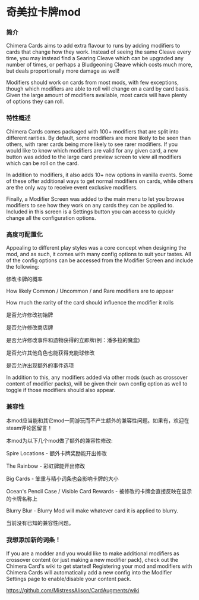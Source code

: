 # 奇美拉卡牌mod
### 简介
Chimera Cards aims to add extra flavour to runs by adding modifiers to cards that change how they work. Instead of seeing the same Cleave every time, you may instead find a Searing Cleave which can be upgraded any number of times, or perhaps a Bludgeoning Cleave which costs much more, but deals proportionally more damage as well!

Modifiers should work on cards from most mods, with few exceptions, though which modifiers are able to roll will change on a card by card basis. Given the large amount of modifiers available, most cards will have plenty of options they can roll.

### 特性概述
Chimera Cards comes packaged with 100+ modifiers that are split into different rarities. By default, some modifiers are more likely to be seen than others, with rarer cards being more likely to see rarer modifiers. If you would like to know which modifiers are valid for any given card, a new button was added to the large card preview screen to view all modifiers which can be roll on the card.

In addition to modifiers, it also adds 10+ new options in vanilla events. Some of these offer additional ways to get normal modifiers on cards, while others are the only way to receive event exclusive modifiers.

Finally, a Modifier Screen was added to the main menu to let you browse modifiers to see how they work on any cards they can be applied to. Included in this screen is a Settings button you can access to quickly change all the configuration options.

### 高度可配置化
Appealing to different play styles was a core concept when designing the mod, and as such, it comes with many config options to suit your tastes. All of the config options can be accessed from the Modifier Screen and include the following:

修改卡牌的概率

How likely Common / Uncommon / and Rare modifiers are to appear

How much the rarity of the card should influence the modifier it rolls

是否允许修改初始牌

是否允许修改商店牌

是否允许修改事件和遗物获得的立即牌(例：潘多拉的魔盒)

是否允许其他角色也能获得充能球修改

是否允许出现额外的事件选项

In addition to this, any modifiers added via other mods (such as crossover content of modifier packs), will be given their own config option as well to toggle if those modifiers should also appear.

### 兼容性
本mod应当能和其它mod一同游玩而不产生额外的兼容性问题。如果有，欢迎在steam评论区留言！

本mod为以下几个mod做了额外的兼容性修改:

Spire Locations - 额外卡牌奖励能开出修改

The Rainbow - 彩虹牌能开出修改

Big Cards - 笨重与精小词条也会影响卡牌的大小

Ocean's Pencil Case / Visible Card Rewards - 被修改的卡牌会直接反映在显示的卡牌名称上

Blurry Blur - Blurry Mod will make whatever card it is applied to blurry.

当前没有已知的兼容性问题。

### 我想添加新的词条！
If you are a modder and you would like to make additional modifiers as crossover content (or just making a new modifier pack), check out the Chimera Card's wiki to get started! Registering your mod and modifiers with Chimera Cards will automatically add a new config into the Modifier Settings page to enable/disable your content pack.

https://github.com/MistressAlison/CardAugments/wiki
